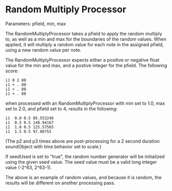 # Random Multiply Processor

Parameters: pfield, min, max

The RandomMultiplyProcessor takes a pfield to apply the random multiply
to, as well as a min and max for the boundaries of the random values.
When applied, it will multiply a random value for each note in the
assigned pfield, using a new random value per note.

The RandomMultiplyProcessor expects either a positive or negative float
value for the min and max, and a postive integer for the pfield. The
following score:

```csound-sco
i1 0 2 80
i1 + . 80
i1 + . 80
i1 + . 80
```

when processed with an RandomMultiplyProcessor with min set to 1.0, max
set to 2.0, and pfield set to 4, results in the following:

```csound-sco
i1  0.0 0.5 85.553246
i1  0.5 0.5 148.94167
i1  1.0 0.5 125.57565
i1  1.5 0.5 97.00755
```

(The p2 and p3 times above are post-processing for a 2 second duration
soundObject with time behavior set to scale.)

If seedUsed is set to "true", the random number generator will be
initialized using the given seed value. The seed value must be a valid
long integer value (-2^63, 2^63-1).

The above is an example of random values, and because it is random, the
results will be different on another processing pass.
